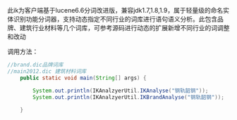 此ik为客户端基于lucene6.6分词改进版，兼容jdk1.7,1.8,1.9，属于轻量级的命名实体识别功能分词器，支持动态指定不同行业的词库进行语句语义分析。此包含品牌、建筑行业材料等几个词库，可参考源码进行动态的扩展新增不同行业的词调整和改动

调用方法：

```java
//brand.dic品牌词库  
//main2012.dic 建筑材料词库
	public static void main(String[] args) {

		System.out.println(IKAnalzyerUtil.IKAnalyse("钢轨韶钢"));
		System.out.println(IKAnalzyerUtil.IKBrandAnalyse("钢轨韶钢"));
		
	}
```